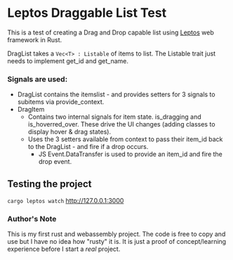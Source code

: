 # Leptos Draggable List Test

This is a test of creating a Drag and Drop capable list using [Leptos](https://github.com/leptos-rs/leptos) web framework in Rust.

DragList takes a `Vec<T> : Listable` of items to list.  The Listable trait just needs to implement get_id and get_name.

### Signals are used:
* DragList contains the itemslist - and provides setters for 3 signals to subitems via provide_context.
* DragItem
	* Contains two internal signals for item state.  is_dragging and is_hoverred_over.  These drive the UI changes (adding classes to display hover & drag states).
	* Uses the 3 setters available from context to pass their item_id back to the DragList - and fire if a drop occurs.
		* JS Event.DataTransfer is used to provide an item_id and fire the drop event.
  

## Testing the project
`cargo leptos watch`
http://127.0.0.1:3000

### Author's Note
This is my first rust and webassembly project.  The code is free to copy and use but I have no idea how "rusty" it is.  It is just a proof of concept/learning experience before I start a _real_ project. 